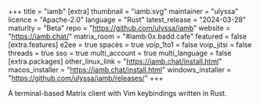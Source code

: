 +++
title = "iamb"
[extra]
thumbnail = "iamb.svg"
maintainer = "ulyssa"
licence = "Apache-2.0"
language = "Rust"
latest_release = "2024-03-28"
maturity = "Beta"
repo = "https://github.com/ulyssa/iamb"
website = "https://iamb.chat/"
matrix_room = "#iamb:0x.badd.cafe"
featured = false
[extra.features]
e2ee = true
spaces = true
voip_1to1 = false
voip_jitsi = false
threads = true
sso = true
multi_account = true
multi_language = false
[extra.packages]
other_linux_link = "https://iamb.chat/install.html"
macos_installer = "https://iamb.chat/install.html"
windows_installer = "https://github.com/ulyssa/iamb/releases/"
+++

A terminal-based Matrix client with Vim keybindings written in Rust.
